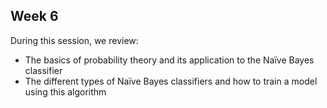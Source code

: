 ## Week 6

During this session, we review:

* The basics of probability theory and its application to the Naïve Bayes classifier
* The different types of Naïve Bayes classifiers and how to train a model using this algorithm
